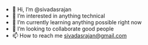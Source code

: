 - 👋 Hi, I’m @sivadasrajan
- 👀 I’m interested in anything technical
- 🌱 I’m currently learning anything possible right now
- 💞️ I’m looking to collaborate good people
- 📫 How to reach me sivadasrajan@gmail.com

<!---
sivadasrajan/sivadasrajan is a ✨ special ✨ repository because its `README.md` (this file) appears on your GitHub profile.
You can click the Preview link to take a look at your changes.
--->

